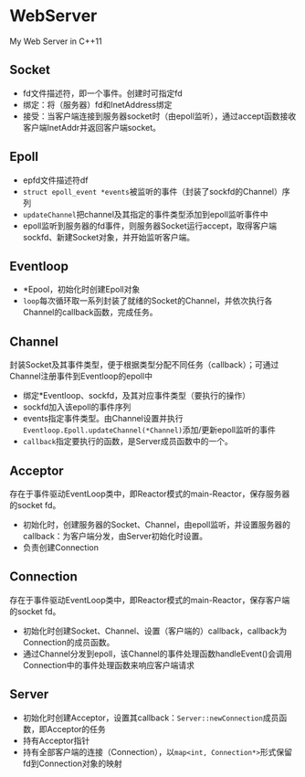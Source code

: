 # WebServer
My Web Server in C++11

## Socket
- fd文件描述符，即一个事件。创建时可指定fd
- 绑定：将（服务器）fd和InetAddress绑定
- 接受：当客户端连接到服务器socket时（由epoll监听），通过accept函数接收客户端InetAddr并返回客户端socket。

## Epoll
- epfd文件描述符df
- `struct epoll_event *events`被监听的事件（封装了sockfd的Channel）序列
- `updateChannel`把channel及其指定的事件类型添加到epoll监听事件中
- epoll监听到服务器的fd事件，则服务器Socket运行accept，取得客户端sockfd、新建Socket对象，并开始监听客户端。

## Eventloop
- *Epool，初始化时创建Epoll对象
- `loop`每次循环取一系列封装了就绪的Socket的Channel，并依次执行各Channel的callback函数，完成任务。

## Channel
封装Socket及其事件类型，便于根据类型分配不同任务（callback）；可通过Channel注册事件到Eventloop的epoll中
- 绑定*Eventloop、sockfd，及其对应事件类型（要执行的操作）
- sockfd加入该epoll的事件序列
- events指定事件类型。由Channel设置并执行`Eventloop.Epoll.updateChannel(*Channel)`添加/更新epoll监听的事件
- `callback`指定要执行的函数，是Server成员函数中的一个。

## Acceptor
存在于事件驱动EventLoop类中，即Reactor模式的main-Reactor，保存服务器的socket fd。
- 初始化时，创建服务器的Socket、Channel，由epoll监听，并设置服务器的callback：为客户端分发，由Server初始化时设置。
- 负责创建Connection

## Connection
存在于事件驱动EventLoop类中，即Reactor模式的main-Reactor，保存客户端的socket fd。
- 初始化时创建Socket、Channel、设置（客户端的）callback，callback为Connection的成员函数。
- 通过Channel分发到epoll，该Channel的事件处理函数handleEvent()会调用Connection中的事件处理函数来响应客户端请求

## Server
- 初始化时创建Acceptor，设置其callback：`Server::newConnection`成员函数，即Acceptor的任务
- 持有Acceptor指针
- 持有全部客户端的连接（Connection），以`map<int, Connection*>`形式保留fd到Connection对象的映射
